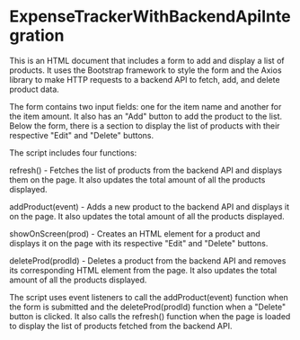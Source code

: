 # ExpenseTrackerWithBackendApiIntegration


This is an HTML document that includes a form to add and display a list of products. It uses the Bootstrap framework to style the form and the Axios library to make HTTP requests to a backend API to fetch, add, and delete product data.

The form contains two input fields: one for the item name and another for the item amount. It also has an "Add" button to add the product to the list. Below the form, there is a section to display the list of products with their respective "Edit" and "Delete" buttons.

The script includes four functions:

refresh() - Fetches the list of products from the backend API and displays them on the page. It also updates the total amount of all the products displayed.

addProduct(event) - Adds a new product to the backend API and displays it on the page. It also updates the total amount of all the products displayed.

showOnScreen(prod) - Creates an HTML element for a product and displays it on the page with its respective "Edit" and "Delete" buttons.

deleteProd(prodId) - Deletes a product from the backend API and removes its corresponding HTML element from the page. It also updates the total amount of all the products displayed.

The script uses event listeners to call the addProduct(event) function when the form is submitted and the deleteProd(prodId) function when a "Delete" button is clicked. It also calls the refresh() function when the page is loaded to display the list of products fetched from the backend API.
